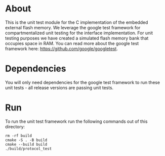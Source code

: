 # About
This is the unit test module for the C implementation of the embedded external flash memory. We leverage the google test framework for compartmentalized unit testing for the interface implementation. For unit testing purposes we have created a simulated flash memory bank that occupies space in RAM. You can read more about the google test framework here: https://github.com/google/googletest.

# Dependencies
You will only need dependencies for the google test framework to run these unit tests - all release versions are passing unit tests.

# Run
To run the unit test framework run the following commands out of this directory:
```
rm -rf build
cmake -S . -B build
cmake --build build
./build/protocol_test
```
